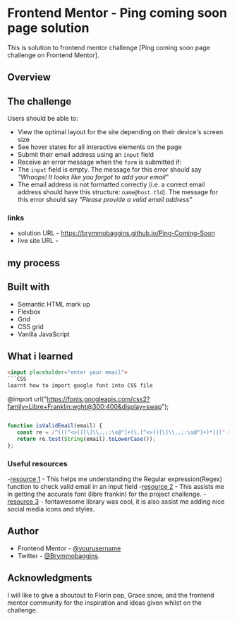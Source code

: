 # Frontend Mentor - Ping coming soon page solution

This is solution to frontend mentor challenge [Ping coming soon page challenge on Frontend Mentor].

## Overview

## The challenge

 Users should be able to:

- View the optimal layout for the site depending on their device's screen size
- See hover states for all interactive elements on the page
- Submit their email address using an `input` field
- Receive an error message when the `form` is submitted if:
- The `input` field is empty. The message for this error should say *"Whoops! It looks like you forgot to add your email"*
- The email address is not formatted correctly (i.e. a correct email address should have this structure: `name@host.tld`). The message for this error should say *"Please provide a valid email address"*

### links

- solution URL - <https://brymmobaggins.github.io/Ping-Coming-Soon>
- live site URL -

## my process

## Built with

- Semantic HTML mark up
- Flexbox
- Grid
- CSS grid
- Vanilla JavaScript

## What  i learned

 ```HTML
 <input placeholder="enter your email">
```CSS
 learnt how to import google font into CSS file
 ```

@import url("https://fonts.googleapis.com/css2?family=Libre+Franklin:wght@300;400&display=swap");

 ```js and the function

function isValidEmail(email) {
    const re = /^(([^<>()[\]\\.,;:\s@"]+(\.[^<>()[\]\\.,;:\s@"]+)*)|(".+"))@((\[[0-9]{1,3}\.[0-9]{1,3}\.[0-9]{1,3}\.[0-9]{1,3}\])|(([a-zA-Z\-0-9]+\.)+[a-zA-Z]{2,}))$/;
    return re.test(String(email).toLowerCase());
};
```

### Useful resources

-[resource 1](stackoverflow.com) - This helps me understanding the Regular expression(Regex) function to check valid email in an input field
-[resource 2](Googlefont.com) -  This assists me in getting the accurate font (libre frankin) for the project challenge.
-[resource 3](fontawesome.com) -  fontawesome library was cool, it is also assist me adding nice social media icons and styles.

## Author

- Frontend Mentor - [@yourusername](https://www.frontendmentor.io/profile/yourusername)
- Twitter - [@Brymmobaggins](www.twitter.com/brymmobaggins).

## Acknowledgments

I will like to give a shoutout to Florin pop, Grace snow, and the frontend mentor community for the inspiration and ideas given whilst on the challenge.
